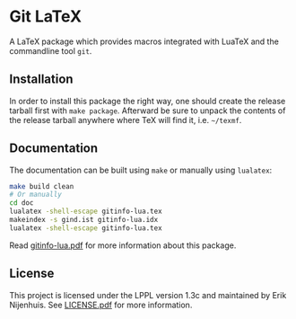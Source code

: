 # Git LaTeX

A LaTeX package which provides macros integrated with LuaTeX and the commandline tool `git`.

## Installation
In order to install this package the right way, one should create the release tarball first with `make package`.
Afterward be sure to unpack the contents of the release tarball anywhere where TeX will find it, i.e. `~/texmf`.

## Documentation
The documentation can be built using `make` or manually using `lualatex`:
```bash
make build clean
# Or manually
cd doc
lualatex -shell-escape gitinfo-lua.tex
makeindex -s gind.ist gitinfo-lua.idx
lualatex -shell-escape gitinfo-lua.tex
```

Read [gitinfo-lua.pdf](gitinfo-lua.pdf) for more information about this package.

## License
This project is licensed under the LPPL version 1.3c and maintained by Erik Nijenhuis.
See [LICENSE.pdf](LICENSE.pdf) for more information.

